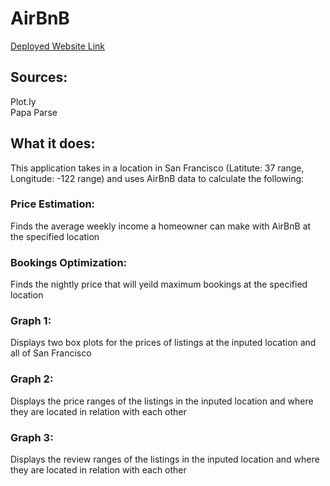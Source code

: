 # AirBnB
[Deployed Website Link](https://jredblue.github.io/AirBnB/) 
## Sources:    
Plot.ly  
Papa Parse   
## What it does:  
This application takes in a location in San Francisco (Latitute: 37 range, Longitude: -122 range) and uses AirBnB data to calculate the following:  
### Price Estimation:    
Finds the average weekly income a homeowner can make with AirBnB at the specified location 
### Bookings Optimization:    
Finds the nightly price that will yeild maximum bookings at the specified location 
### Graph 1: 
Displays two box plots for the prices of listings at the inputed location and all of San Francisco 
### Graph 2: 
Displays the price ranges of the listings in the inputed location and where they are located in relation with each other 
### Graph 3: 
Displays the review ranges of the listings in the inputed location and where they are located in relation with each other 



